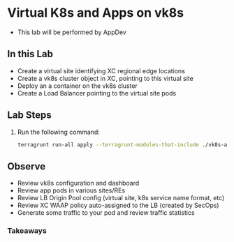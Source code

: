 # Virtual K8s and Apps on vk8s

- This lab will be performed by AppDev

## In this Lab

- Create a virtual site identifying XC regional edge locations
- Create a vk8s cluster object in XC, pointing to this virtual site
- Deploy an a container on the vk8s cluster
- Create a Load Balancer pointing to the virtual site pods

## Lab Steps

1. Run the following command:

    ```bash
    terragrunt run-all apply --terragrunt-modules-that-include ./vk8s-apps.hcl
    ```

## Observe

- Review vk8s configuration and dashboard
- Review app pods in various sites/REs
- Review LB Origin Pool config (virtual site, k8s service name format, etc)
- Review XC WAAP policy auto-assigned to the LB (created by SecOps)
- Generate some traffic to your pod and review traffic statistics

### Takeaways

